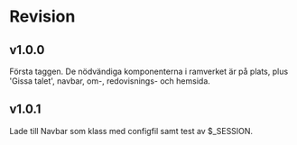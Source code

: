 Revision
==========

v1.0.0
---------
Första taggen. De nödvändiga komponenterna i ramverket är på plats, plus 'Gissa talet', navbar, om-, redovisnings- och hemsida.

v1.0.1
---------
Lade till Navbar som klass med configfil samt test av $_SESSION.
